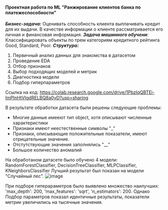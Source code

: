 #### Проектная работа по ML "Ранжирование клиентов банка по платежеспособности"
___Бизнес-задача:___ Оценивать способность клиента выплачивать кредит для их выдачи. В качестве информации о клиенте рассматривается его личная и финансовая информация.
___Задача машинного обучени___: Классифицировать объекты по трем категориям кредитного рейтинга Good, Standard, Poor.
___Структура:___
1) Первичный анализ данных для знакомства в датасетом
2) Проведение EDA
3) Отбор признаков
4) Выбор подходящих моделей и метрик
5) Диагностика модели
6) Подбор гиперпараметров

Ссылка на код: https://colab.research.google.com/drive/1PbzIqQBTEi-lmPlnHtVIgdRELBQ8a0yD?usp=sharing

В результате обработки датасета были решены следующие проблемы: 
* Многие данные имееют тип object, хотя описывают численные характеристики
* Признаки имеют неестественные символы "_"
* Признаки, описывающие положительные показатели, имеют отрицательные значение.
* Отстутствующие значения заполнялись "__"
* Большое количество аномалий

На обработаном датасете было обучено 4 модели: RandomForestClassifier, DecisionTreeClassifier, MLPClassifier, KNeighborsClassifier
Лучший результат был показан на модели "Случайный лес".
 ![image](https://github.com/user-attachments/assets/eb27a44c-afb6-4c5a-a830-933bfe02a825)

При подборе гиперараметров было выявлено множество наилучших: 'max_depth': 200, 'max_features': 'sqrt', 'n_estimators': 200. Однако Подбор параметров показал идентичные результаты, показатели метрик увеличились на тысячные значения.  
